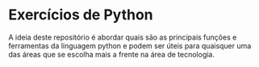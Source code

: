 # Exercícios de Python
A ideia deste repositório é abordar quais são as principais funções e ferramentas da linguagem python e podem ser úteis para quaisquer uma das áreas que se escolha mais a frente na área de tecnologia.
